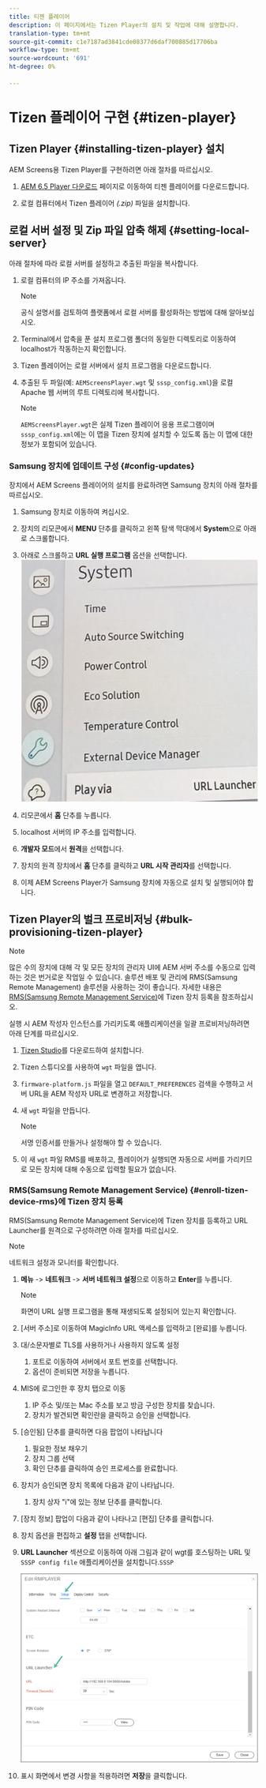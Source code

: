 ```yaml
---
title: 티젠 플레이어
description: 이 페이지에서는 Tizen Player의 설치 및 작업에 대해 설명합니다.
translation-type: tm+mt
source-git-commit: c1e7187ad3841cde08377d6daf700885d17706ba
workflow-type: tm+mt
source-wordcount: '691'
ht-degree: 0%

---
```



# Tizen 플레이어 구현 {#tizen-player}

## Tizen Player {#installing-tizen-player} 설치

AEM Screens용 Tizen Player를 구현하려면 아래 절차를 따르십시오.

1. [AEM 6.5 Player 다운로드](https://download.macromedia.com/screens/) 페이지로 이동하여 티젠 플레이어를 다운로드합니다.

1. 로컬 컴퓨터에서 Tizen 플레이어 *(.zip)* 파일을 설치합니다.

## 로컬 서버 설정 및 Zip 파일 압축 해제 {#setting-local-server}

아래 절차에 따라 로컬 서버를 설정하고 추출된 파일을 복사합니다.

1. 로컬 컴퓨터의 IP 주소를 가져옵니다.
   >[!NOTE]
   >공식 설명서를 검토하여 플랫폼에서 로컬 서버를 활성화하는 방법에 대해 알아보십시오.

1. Terminal에서 압축을 푼 설치 프로그램 폴더의 동일한 디렉토리로 이동하여 localhost가 작동하는지 확인합니다.

1. Tizen 플레이어는 로컬 서버에서 설치 프로그램을 다운로드합니다.

1. 추출된 두 파일(예: `AEMScreensPlayer.wgt` 및 `sssp_config.xml`)을 로컬 Apache 웹 서버의 루트 디렉토리에 복사합니다.

   >[!NOTE]
   >`AEMScreensPlayer.wgt`은 실제 Tizen 플레이어 응용 프로그램이며 `sssp_config.xml`에는 이 맵을 Tizen 장치에 설치할 수 있도록 돕는 이 맵에 대한 정보가 포함되어 있습니다.

### Samsung 장치에 업데이트 구성 {#config-updates}

장치에서 AEM Screens 플레이어의 설치를 완료하려면 Samsung 장치의 아래 절차를 따르십시오.

1. Samsung 장치로 이동하여 켜십시오.

1. 장치의 리모콘에서 **MENU** 단추를 클릭하고 왼쪽 탐색 막대에서 **System**&#x200B;으로 아래로 스크롤합니다.

1. 아래로 스크롤하고 **URL 실행 프로그램** 옵션을 선택합니다.
   ![이미지](/help/user-guide/assets/tizen/url-launcher.png)

1. 리모콘에서 **홈** 단추를 누릅니다.

1. localhost 서버의 IP 주소를 입력합니다.

1. **개발자 모드**&#x200B;에서 **원격**&#x200B;을 선택합니다.

1. 장치의 원격 장치에서 **홈** 단추를 클릭하고 **URL 시작 관리자**&#x200B;를 선택합니다.

1. 이제 AEM Screens Player가 Samsung 장치에 자동으로 설치 및 실행되어야 합니다.

## Tizen Player의 벌크 프로비저닝 {#bulk-provisioning-tizen-player}

>[!NOTE]
>많은 수의 장치에 대해 각 및 모든 장치의 관리자 UI에 AEM 서버 주소를 수동으로 입력하는 것은 번거로운 작업일 수 있습니다. 솔루션 배포 및 관리에 RMS(Samsung Remote Management) 솔루션을 사용하는 것이 좋습니다. 자세한 내용은 [RMS(Samsung Remote Management Service)](#enroll-tizen-device-rm)에 Tizen 장치 등록을 참조하십시오.

실행 시 AEM 작성자 인스턴스를 가리키도록 애플리케이션을 일괄 프로비저닝하려면 아래 단계를 따르십시오.

1. [Tizen Studio](https://developer.tizen.org/development/tizen-studio/download)를 다운로드하여 설치합니다.
1. Tizen 스튜디오를 사용하여 `wgt` 파일을 엽니다.
1. `firmware-platform.js` 파일을 열고 `DEFAULT_PREFERENCES` 검색을 수행하고 서버 URL을 AEM 작성자 URL로 변경하고 저장합니다.
1. 새 `wgt` 파일을 만듭니다.

   >[!NOTE]
   >서명 인증서를 만들거나 설정해야 할 수 있습니다.

1. 이 새 `wgt` 파일 RMS를 배포하고, 플레이어가 실행되면 자동으로 서버를 가리키므로 모든 장치에 대해 수동으로 입력할 필요가 없습니다.

### RMS(Samsung Remote Management Service) {#enroll-tizen-device-rms}에 Tizen 장치 등록

RMS(Samsung Remote Management Service)에 Tizen 장치를 등록하고 URL Launcher를 원격으로 구성하려면 아래 절차를 따르십시오.

>[!NOTE]
>네트워크 설정과 모니터를 확인합니다.

1. **메뉴** -> **네트워크** -> **서버 네트워크 설정**&#x200B;으로 이동하고 **Enter**&#x200B;를 누릅니다.

   >[!NOTE]
   >화면이 URL 실행 프로그램을 통해 재생되도록 설정되어 있는지 확인합니다.

1. [서버 주소]로 이동하여 MagicInfo URL 액세스를 입력하고 [완료]를 누릅니다.

1. 대/소문자별로 TLS를 사용하거나 사용하지 않도록 설정
   1. 포트로 이동하여 서버에서 포트 번호를 선택합니다.
   1. 옵션이 준비되면 저장을 누릅니다.

1. MIS에 로그인한 후 장치 탭으로 이동
   1. IP 주소 및/또는 Mac 주소를 보고 방금 구성한 장치를 찾습니다.
   1. 장치가 발견되면 확인란을 클릭하고 승인을 선택합니다.

1. [승인됨] 단추를 클릭하면 다음 팝업이 나타납니다
   1. 필요한 정보 채우기
   1. 장치 그룹 선택
   1. 확인 단추를 클릭하여 승인 프로세스를 완료합니다.

1. 장치가 승인되면 장치 목록에 다음과 같이 나타납니다.
   1. 장치 상자 &quot;i&quot;에 있는 정보 단추를 클릭합니다.

1. [장치 정보] 팝업이 다음과 같이 나타나고 [편집] 단추를 클릭합니다.

1. 장치 옵션을 편집하고 **설정** 탭을 선택합니다.

1. **URL Launcher** 섹션으로 이동하여 아래 그림과 같이 wgt를 호스팅하는 URL 및 `SSSP config file` 애플리케이션을 설치합니다.`SSSP`

   ![이미지](/help/user-guide/assets/tizen/rms-9.png)

1. 표시 화면에서 변경 사항을 적용하려면 **저장**&#x200B;을 클릭합니다.




